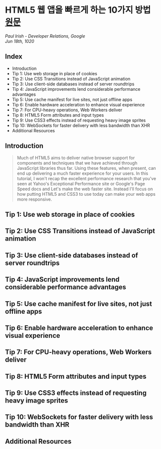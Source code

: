 HTML5 웹 앱을 빠르게 하는 10가지 방법 [원문](http://www.html5rocks.com/en/tutorials/speed/quick/)
===============================
*Paul Irish - Developer Relations, Google* <br/>
*Jun 18th, 1020* 

Index
--------
* Introduction
* Tip 1: Use web storage in place of cookies
* Tip 2: Use CSS Transitions instead of JavaScript animation
* Tip 3: Use client-side databases instead of server roundtrips
* Tip 4: JavaScript improvements lend considerable performance advantages
* Tip 5: Use cache manifest for live sites, not just offline apps
* Tip 6: Enable hardware acceleration to enhance visual experience
* Tip 7: For CPU-heavy operations, Web Workers deliver
* Tip 8: HTML5 Form attributes and input types
* Tip 9: Use CSS3 effects instead of requesting heavy image sprites
* Tip 10: WebSockets for faster delivery with less bandwidth than XHR
* Additional Resources



Introduction
-------------
> Much of HTML5 aims to deliver native browser support for components and techniques that we have achieved through JavaScript libraries thus far. Using these features, when present, can end up delivering a much faster experience for your users. In this tutorial, I won't recap the excellent performance research that you've seen at Yahoo's Exceptional Performance site or Google's Page Speed docs and Let's make the web faster site. Instead I'll focus on how putting HTML5 and CSS3 to use today can make your web apps more responsive.

Tip 1: Use web storage in place of cookies
----------------------------------------------------
Tip 2: Use CSS Transitions instead of JavaScript animation
----------------------------------------------------
Tip 3: Use client-side databases instead of server roundtrips
----------------------------------------------------
Tip 4: JavaScript improvements lend considerable performance advantages
----------------------------------------------------
Tip 5: Use cache manifest for live sites, not just offline apps
----------------------------------------------------
Tip 6: Enable hardware acceleration to enhance visual experience
----------------------------------------------------
Tip 7: For CPU-heavy operations, Web Workers deliver
----------------------------------------------------
Tip 8: HTML5 Form attributes and input types
----------------------------------------------------
Tip 9: Use CSS3 effects instead of requesting heavy image sprites
----------------------------------------------------
Tip 10: WebSockets for faster delivery with less bandwidth than XHR
----------------------------------------------------
Additional Resources
--------------------------